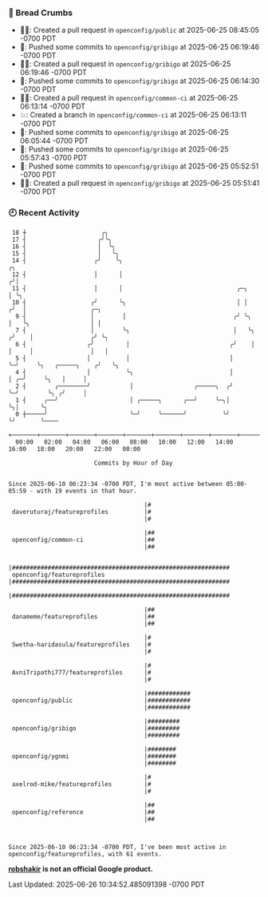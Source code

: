 ### 🍞 Bread Crumbs

 * ✍🏼: Created a pull request in `openconfig/public` at 2025-06-25 08:45:05 -0700 PDT
 * 🚢: Pushed some commits to `openconfig/gribigo` at 2025-06-25 06:19:46 -0700 PDT
 * ✍🏼: Created a pull request in `openconfig/gribigo` at 2025-06-25 06:19:46 -0700 PDT
 * 🚢: Pushed some commits to `openconfig/gribigo` at 2025-06-25 06:14:30 -0700 PDT
 * ✍🏼: Created a pull request in `openconfig/common-ci` at 2025-06-25 06:13:14 -0700 PDT
 * 💥: Created a branch in `openconfig/common-ci` at 2025-06-25 06:13:11 -0700 PDT
 * 🚢: Pushed some commits to `openconfig/gribigo` at 2025-06-25 06:05:44 -0700 PDT
 * 🚢: Pushed some commits to `openconfig/gribigo` at 2025-06-25 05:57:43 -0700 PDT
 * 🚢: Pushed some commits to `openconfig/gribigo` at 2025-06-25 05:52:51 -0700 PDT
 * ✍🏼: Created a pull request in `openconfig/gribigo` at 2025-06-25 05:51:41 -0700 PDT

### 🕘 Recent Activity
```
 18 ┼                     ╭╮
 17 ┤                    ╭╯╰╮
 16 ┤                    │  ╰╮
 15 ┤                    │   ╰╮
 14 ┤                   ╭╯    ╰╮                                         ╭╮
 12 ┤                   │      │                                        ╭╯│
 11 ┤                   │      │                                ╭─╮     │ ╰╮
 10 ┤                  ╭╯      ╰╮                               │ │    ╭╯  │                  ╭─╮
  9 ┤                  │        │                              ╭╯ ╰╮   │   ╰╮                 │ │
  7 ┤                  │        ╰╮                             │   ╰╮ ╭╯    │                ╭╯ ╰╮
  6 ┤                 ╭╯         │                            ╭╯    │ │     │                │   │
  5 ┤                 │          │                            │     ╰─╯     ╰╮   ╭─────╮    ╭╯   ╰╮
  4 ┤                 │          ╰╮                           │              │ ╭─╯     ╰╮   │     │
  2 ┤        ╭────────╯           │                 ╭─────╮  ╭╯              ╰─╯        ╰╮ ╭╯     │
  1 ┤     ╭──╯                    │ ╭─────╮      ╭──╯     ╰─╮│                           ╰╮│      ╰╮
  0 ┼─────╯                       ╰─╯     ╰──────╯          ╰╯                            ╰╯       ╰────
    +───────+───────+───────+───────+───────+───────+───────+───────+───────+───────+───────+───────+────
  00:00   02:00   04:00   06:00   08:00   10:00   12:00   14:00   16:00   18:00   20:00   22:00   00:00   

						Commits by Hour of Day


Since 2025-06-10 06:23:34 -0700 PDT, I'm most active between 05:00-05:59 - with 19 events in that hour.

```



```
                                      |#
 daveruturaj/featureprofiles          |#
                                      |#

                                      |##
 openconfig/common-ci                 |##
                                      |##

                                      |#############################################################
 openconfig/featureprofiles           |#############################################################
                                      |#############################################################

                                      |##
 danameme/featureprofiles             |##
                                      |##

                                      |#
 Swetha-haridasula/featureprofiles    |#
                                      |#

                                      |#
 AvniTripathi777/featureprofiles      |#
                                      |#

                                      |############
 openconfig/public                    |############
                                      |############

                                      |#########
 openconfig/gribigo                   |#########
                                      |#########

                                      |########
 openconfig/ygnmi                     |########
                                      |########

                                      |#
 axelrod-mike/featureprofiles         |#
                                      |#

                                      |##
 openconfig/reference                 |##
                                      |##



Since 2025-06-10 06:23:34 -0700 PDT, I've been most active in openconfig/featureprofiles, with 61 events.

```
**[robshakir](mailto:robjs@google.com) is not an official Google product.**  


Last Updated: 2025-06-26 10:34:52.485091398 -0700 PDT
